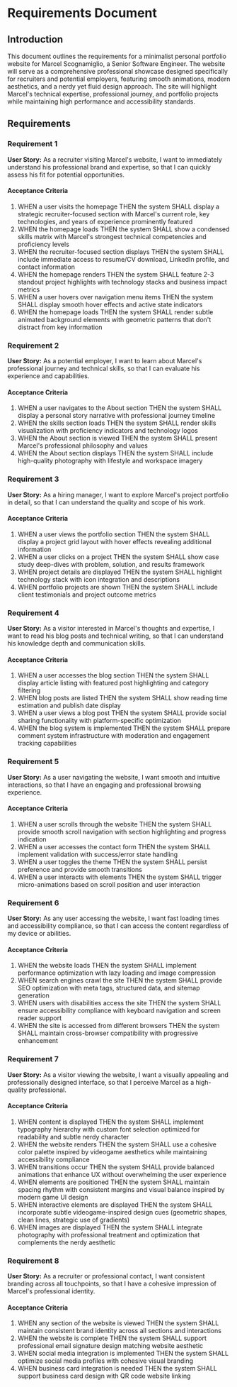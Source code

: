 # Requirements Document

## Introduction

This document outlines the requirements for a minimalist personal portfolio website for Marcel Scognamiglio, a Senior Software Engineer. The website will serve as a comprehensive professional showcase designed specifically for recruiters and potential employers, featuring smooth animations, modern aesthetics, and a nerdy yet fluid design approach. The site will highlight Marcel's technical expertise, professional journey, and portfolio projects while maintaining high performance and accessibility standards.

## Requirements

### Requirement 1

**User Story:** As a recruiter visiting Marcel's website, I want to immediately understand his professional brand and expertise, so that I can quickly assess his fit for potential opportunities.

#### Acceptance Criteria

1. WHEN a user visits the homepage THEN the system SHALL display a strategic recruiter-focused section with Marcel's current role, key technologies, and years of experience prominently featured
2. WHEN the homepage loads THEN the system SHALL show a condensed skills matrix with Marcel's strongest technical competencies and proficiency levels
3. WHEN the recruiter-focused section displays THEN the system SHALL include immediate access to resume/CV download, LinkedIn profile, and contact information
4. WHEN the homepage renders THEN the system SHALL feature 2-3 standout project highlights with technology stacks and business impact metrics
5. WHEN a user hovers over navigation menu items THEN the system SHALL display smooth hover effects and active state indicators
6. WHEN the homepage loads THEN the system SHALL render subtle animated background elements with geometric patterns that don't distract from key information

### Requirement 2

**User Story:** As a potential employer, I want to learn about Marcel's professional journey and technical skills, so that I can evaluate his experience and capabilities.

#### Acceptance Criteria

1. WHEN a user navigates to the About section THEN the system SHALL display a personal story narrative with professional journey timeline
2. WHEN the skills section loads THEN the system SHALL render skills visualization with proficiency indicators and technology logos
3. WHEN the About section is viewed THEN the system SHALL present Marcel's professional philosophy and values
4. WHEN the About section displays THEN the system SHALL include high-quality photography with lifestyle and workspace imagery

### Requirement 3

**User Story:** As a hiring manager, I want to explore Marcel's project portfolio in detail, so that I can understand the quality and scope of his work.

#### Acceptance Criteria

1. WHEN a user views the portfolio section THEN the system SHALL display a project grid layout with hover effects revealing additional information
2. WHEN a user clicks on a project THEN the system SHALL show case study deep-dives with problem, solution, and results framework
3. WHEN project details are displayed THEN the system SHALL highlight technology stack with icon integration and descriptions
4. WHEN portfolio projects are shown THEN the system SHALL include client testimonials and project outcome metrics

### Requirement 4

**User Story:** As a visitor interested in Marcel's thoughts and expertise, I want to read his blog posts and technical writing, so that I can understand his knowledge depth and communication skills.

#### Acceptance Criteria

1. WHEN a user accesses the blog section THEN the system SHALL display article listing with featured post highlighting and category filtering
2. WHEN blog posts are listed THEN the system SHALL show reading time estimation and publish date display
3. WHEN a user views a blog post THEN the system SHALL provide social sharing functionality with platform-specific optimization
4. WHEN the blog system is implemented THEN the system SHALL prepare comment system infrastructure with moderation and engagement tracking capabilities

### Requirement 5

**User Story:** As a user navigating the website, I want smooth and intuitive interactions, so that I have an engaging and professional browsing experience.

#### Acceptance Criteria

1. WHEN a user scrolls through the website THEN the system SHALL provide smooth scroll navigation with section highlighting and progress indication
2. WHEN a user accesses the contact form THEN the system SHALL implement validation with success/error state handling
3. WHEN a user toggles the theme THEN the system SHALL persist preference and provide smooth transitions
4. WHEN a user interacts with elements THEN the system SHALL trigger micro-animations based on scroll position and user interaction

### Requirement 6

**User Story:** As any user accessing the website, I want fast loading times and accessibility compliance, so that I can access the content regardless of my device or abilities.

#### Acceptance Criteria

1. WHEN the website loads THEN the system SHALL implement performance optimization with lazy loading and image compression
2. WHEN search engines crawl the site THEN the system SHALL provide SEO optimization with meta tags, structured data, and sitemap generation
3. WHEN users with disabilities access the site THEN the system SHALL ensure accessibility compliance with keyboard navigation and screen reader support
4. WHEN the site is accessed from different browsers THEN the system SHALL maintain cross-browser compatibility with progressive enhancement

### Requirement 7

**User Story:** As a visitor viewing the website, I want a visually appealing and professionally designed interface, so that I perceive Marcel as a high-quality professional.

#### Acceptance Criteria

1. WHEN content is displayed THEN the system SHALL implement typography hierarchy with custom font selection optimized for readability and subtle nerdy character
2. WHEN the website renders THEN the system SHALL use a cohesive color palette inspired by videogame aesthetics while maintaining accessibility compliance
3. WHEN transitions occur THEN the system SHALL provide balanced animations that enhance UX without overwhelming the user experience
4. WHEN elements are positioned THEN the system SHALL maintain spacing rhythm with consistent margins and visual balance inspired by modern game UI design
5. WHEN interactive elements are displayed THEN the system SHALL incorporate subtle videogame-inspired design cues (geometric shapes, clean lines, strategic use of gradients)
6. WHEN images are displayed THEN the system SHALL integrate photography with professional treatment and optimization that complements the nerdy aesthetic

### Requirement 8

**User Story:** As a recruiter or professional contact, I want consistent branding across all touchpoints, so that I have a cohesive impression of Marcel's professional identity.

#### Acceptance Criteria

1. WHEN any section of the website is viewed THEN the system SHALL maintain consistent brand identity across all sections and interactions
2. WHEN the website is complete THEN the system SHALL support professional email signature design matching website aesthetic
3. WHEN social media integration is implemented THEN the system SHALL optimize social media profiles with cohesive visual branding
4. WHEN business card integration is needed THEN the system SHALL support business card design with QR code website linking